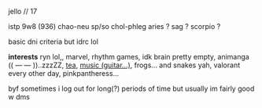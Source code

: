 jello // 17

istp 9w8 (936) chao-neu sp/so chol-phleg
aries ? sag ? scorpio ?

basic dni criteria but idrc lol

**interests** ryn lol,, marvel, rhythm games, idk brain pretty empty, animanga (( — — ))..zzzZZ, [tea](https://www.instagram.com/p/B_m_7qHg3HC/?utm_source=ig_web_copy_link), [music (guitar...)](https://open.spotify.com/playlist/2ds3f0K6zsRIup6XfklfMG?si=d96ac987099b475c), frogs... and snakes yah, valorant every other day, pinkpantheress...

byf sometimes i log out for long(?) periods of time but usually im fairly good w dms
